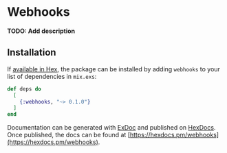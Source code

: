 # Webhooks

**TODO: Add description**

## Installation

If [available in Hex](https://hex.pm/docs/publish), the package can be installed
by adding `webhooks` to your list of dependencies in `mix.exs`:

```elixir
def deps do
  [
    {:webhooks, "~> 0.1.0"}
  ]
end
```

Documentation can be generated with [ExDoc](https://github.com/elixir-lang/ex_doc)
and published on [HexDocs](https://hexdocs.pm). Once published, the docs can
be found at [https://hexdocs.pm/webhooks](https://hexdocs.pm/webhooks).

